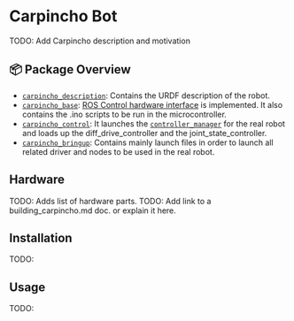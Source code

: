 # Carpincho Bot

TODO: Add Carpincho description and motivation

## :package: Package Overview

- [`carpincho_description`](./carpincho_description): Contains the URDF description of the robot.
- [`carpincho_base`](./carpincho_base): [ROS Control hardware interface](http://wiki.ros.org/ros_control/Tutorials/Create%20your%20own%20hardware%20interface) is implemented. It also contains the .ino scripts to be run in the microcontroller.
- [`carpincho_control`](./carpincho_control/): It launches the [`controller_manager`](http://wiki.ros.org/controller_manager) for the real robot and loads up the diff_drive_controller and the joint_state_controller.
- [`carpincho_bringup`](./carpincho_bringup): Contains mainly launch files in order to launch all related driver and nodes to be used in the real robot.

## Hardware

TODO: Adds list of hardware parts.
TODO: Add link to a building_carpincho.md doc. or explain it here.

## Installation

TODO:

## Usage

TODO:


